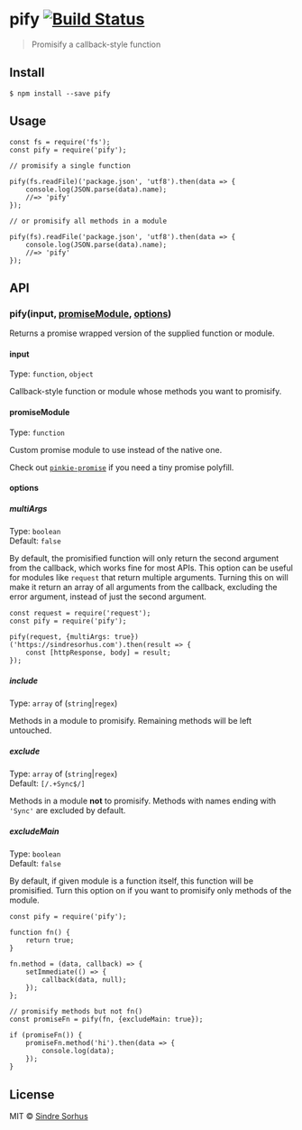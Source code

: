 pify [![Build Status](https://travis-ci.org/sindresorhus/pify.svg?branch=master)](https://travis-ci.org/sindresorhus/pify)
==========================================================================================================================

> Promisify a callback-style function

Install
-------

    $ npm install --save pify

Usage
-----

    const fs = require('fs');
    const pify = require('pify');

    // promisify a single function

    pify(fs.readFile)('package.json', 'utf8').then(data => {
        console.log(JSON.parse(data).name);
        //=> 'pify'
    });

    // or promisify all methods in a module

    pify(fs).readFile('package.json', 'utf8').then(data => {
        console.log(JSON.parse(data).name);
        //=> 'pify'
    });

API
---

### pify(input, [promiseModule](#promisemodule), [options](#options))

Returns a promise wrapped version of the supplied function or module.

#### input

Type: `function`, `object`

Callback-style function or module whose methods you want to promisify.

#### promiseModule

Type: `function`

Custom promise module to use instead of the native one.

Check out [`pinkie-promise`](https://github.com/floatdrop/pinkie-promise) if you need a tiny promise polyfill.

#### options

##### multiArgs

Type: `boolean`  
Default: `false`

By default, the promisified function will only return the second argument from the callback, which works fine for most APIs. This option can be useful for modules like `request` that return multiple arguments. Turning this on will make it return an array of all arguments from the callback, excluding the error argument, instead of just the second argument.

    const request = require('request');
    const pify = require('pify');

    pify(request, {multiArgs: true})('https://sindresorhus.com').then(result => {
        const [httpResponse, body] = result;
    });

##### include

Type: `array` of (`string`|`regex`)

Methods in a module to promisify. Remaining methods will be left untouched.

##### exclude

Type: `array` of (`string`|`regex`)  
Default: `[/.+Sync$/]`

Methods in a module **not** to promisify. Methods with names ending with `'Sync'` are excluded by default.

##### excludeMain

Type: `boolean`  
Default: `false`

By default, if given module is a function itself, this function will be promisified. Turn this option on if you want to promisify only methods of the module.

    const pify = require('pify');

    function fn() {
        return true;
    }

    fn.method = (data, callback) => {
        setImmediate(() => {
            callback(data, null);
        });
    };

    // promisify methods but not fn()
    const promiseFn = pify(fn, {excludeMain: true});

    if (promiseFn()) {
        promiseFn.method('hi').then(data => {
            console.log(data);
        });
    }

License
-------

MIT © [Sindre Sorhus](http://sindresorhus.com)
